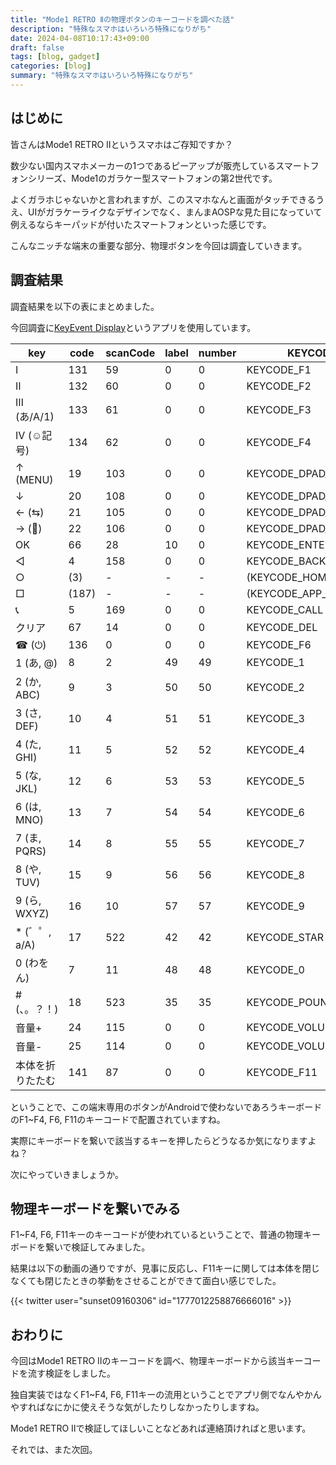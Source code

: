 ```yaml
---
title: "Mode1 RETRO Ⅱの物理ボタンのキーコードを調べた話"
description: "特殊なスマホはいろいろ特殊になりがち"
date: 2024-04-08T10:17:43+09:00
draft: false
tags: [blog, gadget]
categories: [blog]
summary: "特殊なスマホはいろいろ特殊になりがち"
---
```


## はじめに

皆さんはMode1 RETRO Ⅱというスマホはご存知ですか？

数少ない国内スマホメーカーの1つであるピーアップが販売しているスマートフォンシリーズ、Mode1のガラケー型スマートフォンの第2世代です。

よくガラホじゃないかと言われますが、このスマホなんと画面がタッチできるうえ、UIがガラケーライクなデザインでなく、まんまAOSPな見た目になっていて例えるならキーパッドが付いたスマートフォンといった感じです。

こんなニッチな端末の重要な部分、物理ボタンを今回は調査していきます。

## 調査結果

調査結果を以下の表にまとめました。

今回調査に[KeyEvent Display](https://play.google.com/store/apps/details?id=aws.apps.keyeventdisplay&pcampaignid=web_share)というアプリを使用しています。

| key | code | scanCode | label | number | KEYCODE |
| --- | --- | --- | --- | --- | --- |
| Ⅰ | 131 | 59 | 0 | 0 | KEYCODE_F1 |
| Ⅱ | 132 | 60 | 0 | 0 | KEYCODE_F2 |
| Ⅲ (あ/A/1) | 133 | 61 | 0 | 0 | KEYCODE_F3 |
| Ⅳ (☺記号) | 134 | 62 | 0 | 0 | KEYCODE_F4 |
| ↑ (MENU) | 19 | 103 | 0 | 0 | KEYCODE_DPAD_UP |
| ↓ | 20 | 108 | 0 | 0 | KEYCODE_DPAD_DOWN |
| ← (⇆) | 21 | 105 | 0 | 0 | KEYCODE_DPAD_LEFT |
| → (📖) | 22 | 106 | 0 | 0 | KEYCODE_DPAD_RIGHT |
| OK | 66 | 28 | 10 | 0 | KEYCODE_ENTER |
| ◁ | 4 | 158 | 0 | 0 | KEYCODE_BACK |
| ○ | (3) | - | - | - | (KEYCODE_HOME) |
| □ | (187) | - | - | - | (KEYCODE_APP_SWITCH) |
| 📞 | 5 | 169 | 0 | 0 | KEYCODE_CALL |
| クリア | 67 | 14 | 0 | 0 | KEYCODE_DEL |
| ☎ (⏻) | 136 | 0 | 0 | 0 | KEYCODE_F6 |
| 1 (あ, @) | 8 | 2 | 49 | 49 | KEYCODE_1 |
| 2 (か, ABC) | 9 | 3 | 50 | 50 | KEYCODE_2 |
| 3 (さ, DEF) | 10 | 4 | 51 | 51 | KEYCODE_3 |
| 4 (た, GHI) | 11 | 5 | 52 | 52 | KEYCODE_4 |
| 5 (な, JKL) | 12 | 6 | 53 | 53 | KEYCODE_5 |
| 6 (は, MNO) | 13 | 7 | 54 | 54 | KEYCODE_6 |
| 7 (ま, PQRS) | 14 | 8 | 55 | 55 | KEYCODE_7 |
| 8 (や, TUV) | 15 | 9 | 56 | 56 | KEYCODE_8 |
| 9 (ら, WXYZ) | 16 | 10 | 57 | 57 | KEYCODE_9 |
| * (゛゜, a/A) | 17 | 522 | 42 | 42 | KEYCODE_STAR |
| 0 (わをん) | 7 | 11 | 48 | 48 | KEYCODE_0 |
| # (、。？！) | 18 | 523 | 35 | 35 | KEYCODE_POUND |
| 音量+ | 24 | 115 | 0 | 0 | KEYCODE_VOLUME_UP |
| 音量- | 25 | 114 | 0 | 0 | KEYCODE_VOLUME_DOWN |
| 本体を折りたたむ | 141 | 87 | 0 | 0 | KEYCODE_F11 |

ということで、この端末専用のボタンがAndroidで使わないであろうキーボードのF1~F4, F6, F11のキーコードで配置されていますね。

実際にキーボードを繋いで該当するキーを押したらどうなるか気になりますよね？

次にやっていきましょうか。

## 物理キーボードを繋いでみる

F1~F4, F6, F11キーのキーコードが使われているということで、普通の物理キーボードを繋いで検証してみました。

結果は以下の動画の通りですが、見事に反応し、F11キーに関しては本体を閉じなくても閉じたときの挙動をさせることができて面白い感じでした。

{{< twitter user="sunset09160306" id="1777012258876666016" >}}

## おわりに

今回はMode1 RETRO Ⅱのキーコードを調べ、物理キーボードから該当キーコードを流す検証をしました。

独自実装ではなくF1~F4, F6, F11キーの流用ということでアプリ側でなんやかんやすればなにかに使えそうな気がしたりしなかったりしますね。

Mode1 RETRO Ⅱで検証してほしいことなどあれば連絡頂ければと思います。

それでは、また次回。
